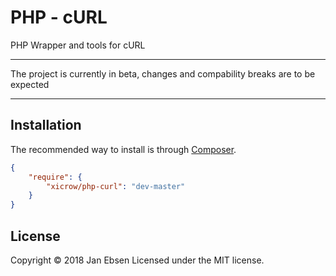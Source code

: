 # PHP - cURL
PHP Wrapper and tools for cURL

---

The project is currently in beta, changes and compability breaks are to be expected

---

## Installation
The recommended way to install is through [Composer](https://getcomposer.org/).
```JSON
{
    "require": {
        "xicrow/php-curl": "dev-master"
    }
}
```

## License
Copyright &copy; 2018 Jan Ebsen
Licensed under the MIT license.
